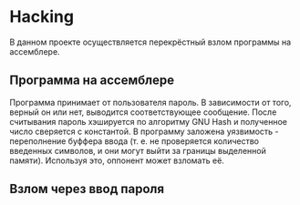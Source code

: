 # Hacking
В данном проекте осуществляется перекрёстный взлом программы на ассемблере.

## Программа на ассемблере
Программа принимает от пользователя пароль. В зависимости от того, верный он или нет, выводится соответствующее сообщение.
После считывания пароль хэшируется по алгоритму GNU Hash и полученное число сверяется с константой.
В программу заложена уязвимость - переполнение буффера ввода (т. е. не проверяется количество введенных символов, и они могут выйти за границы выделенной памяти). Используя это, оппонент может взломать её.

## Взлом через ввод пароля
